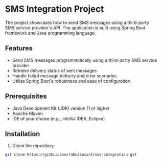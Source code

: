 # SMS Integration Project

The project showcases how to send SMS messages using a third-party SMS service provider's API. The application is built using Spring Boot framework and Java programming language.

## Features

- Send SMS messages programmatically using a third-party SMS service provider
- Retrieve delivery status of sent messages
- Handle failed message delivery and error scenarios
- Utilize Spring Boot's robustness and ease of configuration

## Prerequisites

- Java Development Kit (JDK) version 11 or higher
- Apache Maven
- IDE of your choice (e.g., IntelliJ IDEA, Eclipse)

## Installation

1. Clone the repository:

```bash
git clone https://github.com/rahulsavant/sms-integration.git
